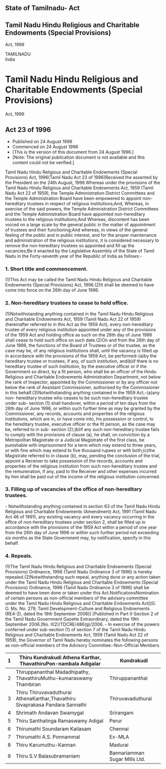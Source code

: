 ## State of Tamilnadu- Act

## Tamil Nadu Hindu Religious and Charitable Endowments (Special Provisions)
Act, 1996

TAMILNADU  
India

# Tamil Nadu Hindu Religious and Charitable Endowments (Special Provisions)
Act, 1996

## Act 23 of 1996

  * Published on 24 August 1996 
  * Commenced on 24 August 1996 
  * [This is the version of this document from 24 August 1996.] 
  * [Note: The original publication document is not available and this content could not be verified.] 

Tamil Nadu Hindu Religious and Charitable Endowments (Special Provisions) Act,
1996(Tamil Nadu Act 23 of 1996)Received the assented by the President on the
24th August, 1996.Whereas under the provisions of the Tamil Nadu Hindu
Religious and Charitable Endowments Act, 1959 (Tamil Nadu Act 22 of 1959), the
Temple Administration District Committees and the Temple Administration Board
have been empowered to appoint non-hereditary trustees in respect of religious
institutions;And, Whereas, in exercise of the said powers, the Temple
Administration District Committees and the Temple Administration Board have
appointed non-hereditary trustees to the religious institutions;And Whereas,
discontent has been voiced on a large scale by the general public in the
matter of appointment of trustees and their functioning;And whereas, in views
of the general feeling of the public and in public interest, and for the
proper maintenance and administration of the religious institutions, it is
considered necessary to remove the non-hereditary trustees so appointed and
fill up the vacancies;Be it enacted by the Legislative Assembly of the State
of Tamil Nadu in the Forty-seventh year of the Republic of India as follows:-

### 1. Short title and commencement.

(1)This Act may be called the Tamil Nadu Hindu Religious and Charitable
Endowments (Special Provisions) Act, 1996.(2)It shall be deemed to have come
into force on the 26th day of June 1996.

### 2. Non-hereditary trustees to cease to hold office.

(1)Notwithstanding anything contained in the Tamil Nadu Hindu Religious and
Charitable Endowments Act, 1959 (Tamil Nadu Act 22 of 1959) (hereinafter
referred to in this Act as the 1959 Act), every non-hereditary trustee of
every religious institution appointed under any of the provisions of the 1959
Act and holding office as such on the 26th day of June 1996 shall cease to
hold such office on such date.(2)On and from the 26th day of June 1996, the
functions of the Board of Trustees or of the trustee, as the case may be, of
any religious institutions shall, until the vacancy is filled up in accordance
with the provisions of the 1959 Act, be performed-(a)by the hereditary trustee
or trustees, if any, of such institution, and(b)if there is no hereditary
trustee of such institution, by the executive officer or if the Government so
direct, by a fit person, who shall be an officer of the Hindu Religious and
Charitable Endowments Administration Department, not below the rank of
Inspector, appointed by the Commissioner or by any officer not below the rank
of Assistant Commissioner, authorised by the Commissioner in this
behalf.(3)Notwithstanding anything contained in the 1959 Act,-(a)any non-
hereditary trustee who ceases to be such non-hereditary trustee under sub-
section (1) shall handover, within a period of ten days from the 26th day of
June 1996, or within such further time as may be granted by the Commissioner,
any records, accounts and properties of the religious institutions, which are
in, or have come into, his possession or control, to the hereditary trustee,
executive officer or the fit person, as the case may be, referred to in sub-
section (2);(b)if any such non-hereditary trustee fails to comply with the
provisions of clause (a), he shall, on conviction by a Metropolitan Magistrate
or a Judicial Magistrate of the first class, be punishable with imprisonment
for a term which may extend to three years, or with fine which may extend to
five thousand rupees or with both;(c)the Magistrate referred to in clause (b),
may, pending the conclusion of the trial, appoint a Receiver to take
possession of the records, accounts and properties of the religious
institution from such non-hereditary trustee and the remuneration, if any,
paid to the Receiver and other expenses incurred by him shall be paid out of
the income of the religious institution concerned.

### 3. Filling up of vacancies of the office of non-hereditary trustees.

\- Notwithstanding anything contained in section 63 of the Tamil Nadu Hindu
Religious and Charitable Endowments (Amendment) Act, 1991 (Tamil Nadu Act 46
of 1991), any existing vacancy and every vacancy occurring in the office of
non-hereditary trustees under section 2, shall be filled up in accordance with
the provisions of the 1959 Act within a period of one year from the 26th day
of June 1996 or within such further period not exceeding six months as the
State Government may, by notification, specify in this behalf.

### 4. Repeals.

(1)The Tamil Nadu Hindu Religious and Charitable Endowments (Special
Provisions) Ordinance, 1996 (Tamil Nadu Ordinance 3 of 1996) is hereby
repealed.(2)Notwithstanding such repeal, anything done or any action taken
under the Tamil Nadu Hindu Religious and Charitable Endowments (Special
Provisions) Ordinance, 1996 (Tamil Nadu Ordinance 3 of 1996) shall be deemed
to have been done or taken under this Act.NotificationsNomination of certain
persons as non-official members of the advisory committee under the Tamil Nadu
Hindu Religious and Charitable Endowments Act[(G. O. Ms. No. 279, Tamil
Development-Culture and Religious Endowments (RE4-2), dated the 19th September
2006)] [Published in Part II-Section 2 of the Tamil Nadu Government Gazette
Extraordinary, dated the 19th September 2006.]No. II(2)/TDCRE/486(g)/2006. -
In exercise of the powers conferred under sub-section (1) of section 7 of the
Tamil Nadu Hindu Religious and Charitable Endowments Act, 1959 (Tamil Nadu Act
22 of 1959), the Governor of Tamil Nadu hereby nominates the following persons
as non-official members of the Advisory Committee:-Non-Official Members

1 |  Thiru Kundrakudi Athena Karthar, ThavathiruPon-nambala Adigalar | Kundrakudi  
---|---|---  
2 |  Thiruppananthal Madadhipathy, ThavathiruMuthu-kumaraswamy Thambiran | Thiruppananthal  
3 |  Thiru Thiruvavaduthurai AthenaKarthar,Thavathiru Sivaprakasa Pandara Sannathi | Thiruvavaduthurai  
4 | Shrimath Andavan Swamygal | Srirangam  
5 | Thiru Santhalinga Ramaswamy Adigal | Perur  
6 | Thirumathi Soundaram Kailasam | Chennai  
7 | Thirumathi A.S. Ponnammal | Ex-MLA  
8 | Thiru Karumuthu-Kannan | Madurai  
9 | Thiru S.V Balasubramaniam | Bannariamman Sugar Mills Ltd.


